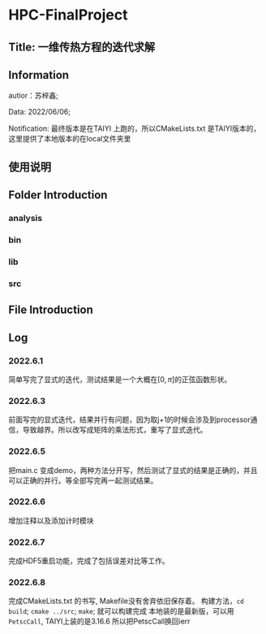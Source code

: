# HPC-FinalProject
## Title: 一维传热方程的迭代求解
## Information
autior：苏梓鑫;

Data:   2022/06/06;

Notification: 最终版本是在TAIYI 上跑的，所以CMakeLists.txt 是TAIYI版本的，这里提供了本地版本的在local文件夹里
## 使用说明

## Folder Introduction
### analysis
### bin
### lib
### src
## File Introduction

## Log
### 2022.6.1
简单写完了显式的迭代，测试结果是一个大概在$[0,\pi]$的正弦函数形状。
### 2022.6.3
前面写完的显式迭代，结果并行有问题，因为取j+1的时候会涉及到processor通信，导致越界。所以改写成矩阵的乘法形式，重写了显式迭代。
### 2022.6.5
把main.c 变成demo，两种方法分开写，然后测试了显式的结果是正确的，并且可以正确的并行。等全部写完再一起测试结果。
### 2022.6.6
增加注释以及添加计时模块
### 2022.6.7
完成HDF5重启功能，完成了包括误差对比等工作。
### 2022.6.8
完成CMakeLists.txt 的书写, Makefile没有舍弃依旧保存着。
构建方法，`cd build`; `cmake ../src`; `make`; 就可以构建完成
本地装的是最新版，可以用`PetscCall`, TAIYI上装的是3.16.6 所以把PetscCall换回ierr